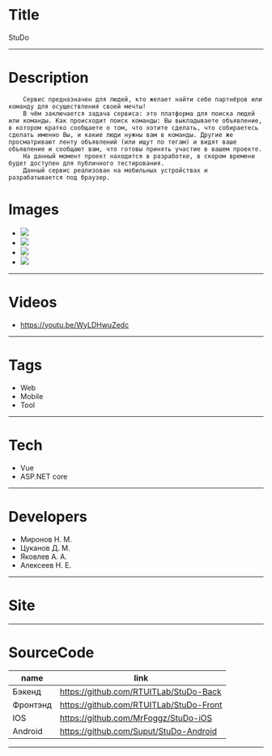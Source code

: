 # Title
StuDo

---

# Description
        Сервис предназначен для людей, кто желает найти себе партнёров или команду для осуществления своей мечты!
        В чём заключается задача сервиса: это платформа для поиска людей или команды. Как происходит поиск команды: Вы выкладываете объявление, в котором кратко сообщаете о том, что хотите сделать, что собираетесь сделать именно Вы, и какие люди нужны вам в команды. Другие же просматривают ленту объявлений (или ищут по тегам) и видят ваше объявление и сообщают вам, что готовы принять участие в вашем проекте.
        На данный момент проект находится в разработке, в скором времени будет доступен для публичного тестирования.
        Данный сервис реализован на мобильных устройствах и разрабатывается под браузер.
# Images
* ![](https://files.rtuitlab.ru/landing_src/studo/1.png)
* ![](https://files.rtuitlab.ru/landing_src/studo/2.png)
* ![](https://files.rtuitlab.ru/landing_src/studo/3.png)
* ![](https://files.rtuitlab.ru/landing_src/studo/4.png)
---

# Videos
* https://youtu.be/WyLDHwuZedc
---

# Tags
* Web
* Mobile
* Tool
---
# Tech
* Vue
* ASP.NET core

---
# Developers
* Миронов Н. М.
* Цуканов Д. М.
* Яковлев А. А.
* Алексеев Н. Е.
---
# Site
---
# SourceCode
| name                         | link                                      |
| ---------------------------- | ----------------------------------------- |
| Бэкенд | https://github.com/RTUITLab/StuDo-Back|
| Фронтэнд| https://github.com/RTUITLab/StuDo-Front |
| IOS | https://github.com/MrFoggz/StuDo-iOS |
| Android | https://github.com/Suput/StuDo-Android |

---

